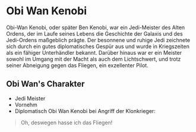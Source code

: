 # Obi Wan Kenobi
Obi-Wan Kenobi, oder später Ben Kenobi, war ein Jedi-Meister des Alten Ordens, der im Laufe seines Lebens die Geschichte der Galaxis und des Jedi-Ordens maßgeblich prägte. Der besonnene und ruhige Jedi zeichnete sich durch ein gutes diplomatisches Gespür aus und wurde in Kriegszeiten als ein fähiger Unterhändler bekannt. Darüber hinaus war er ein Meister sowohl im Umgang mit der Macht als auch dem Lichtschwert, und trotz seiner Abneigung gegen das Fliegen, ein exzellenter Pilot.
## Obi Wan's Charakter
* Jedi Meister
* Vornehm
* Diplomatisch
Obi Wan Kenobi bei Angriff der Klonkrieger:
> Oh, deswegen hasse ich das Fliegen!